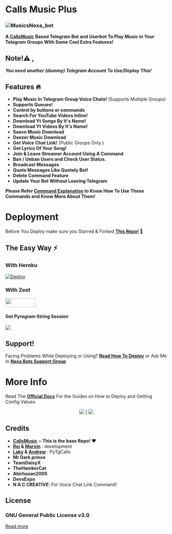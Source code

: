# Calls Music Plus

### ![MusicsNexa_bot](https://telegra.ph/file/a4b7d13da17c3cc828ab9.jpg)


**A [CallsMusic](https://github.com/callsmusic/callsmusic) Based Telegram Bot and Userbot To Play Music in Your Telegram Groups With Some Cool Extra Features!**


## Note!⚠️ ,
_**You need another (dummy) Telegram Account To Use/Deploy This!**_

## Features 🔥️

- **Play Music In Telegram Group Voice Chats!** (Supports Multiple Groups)
- **Supports Queues!**
- **Control by buttons or commands**
- **Search For YouTube Videos Inline!**
- **Download Yt Songs By It's Name!**
- **Download Yt Videos By It's Name!**
- **Saavn Music Download**
- **Deezer Music Download**
- **Get Voice Chat Link!** (Public Groups Only )
- **Get Lyrics Of Your Song!**
- **Join & Leave Streamer Account Using A Command**
- **Ban / Unban Users and Check User Status.**
- **Broadcast Messages**
- **Quote Messages Like Quotely Bot!**
- **Delete Command Feature**
- **Update Your Bot Without Leaving Telegram**

**Please Refer [Command Explanation](https://itz-fork.gitbook.io/callsmusic-plus/about#command-explanation) to Know How To Use These Commands and Know More About Them!**


# Deployment
Before You Deploy make sure you Starred & Forked **[This Repo!](https://github.com/Itz-fork/Callsmusic-Plus)** 🤗️


## The Easy Way ⚡️

### With Heroku
[![Deploy](https://www.herokucdn.com/deploy/button.svg)](https://heroku.com/deploy?template=https://github.com/Itz-fork/Callsmusic-Plus)

### With Zeet
<a href="https://zeet.co/new/template/itz-fork/yeah-my-man"><img src="https://user-images.githubusercontent.com/77770753/119371372-fe917900-bcd3-11eb-8db5-f5e8063cdd1c.jpg" width="94" height="28"></a>


#### Get Pyrogram String Session
<a href="https://replit.com/@IamHirusha/GetPyroSessionVC"><img src="https://img.shields.io/badge/Run-Repl.it-white?style=for-the-badge&logo=repl.it"></a>


## Support!
Facing Problems While Deploying or Using? **[Read How To Deploy](https://itz-fork.gitbook.io/callsmusic-plus/deploying-the-bot)**
or Ask Me In **[Nexa Bots Support Group](https://t.me/Nexa_bots)**


# More Info
Read The **[Official Docs](https://itz-fork.gitbook.io/callsmusic-plus/)** For the Guides on How to Deploy and Getting Config Values.

<p align="center">
    <a href="https://itz-fork.gitbook.io/callsmusic-plus/"><img src="https://img.shields.io/badge/Docs-FAFAFA?style=for-the-badge&logo=gitbook&logoColor=black"></a> | <a href="https://github.com/Itz-fork/Callsmusic-Plus"><img src="https://img.shields.io/badge/GitHub-030202?style=for-the-badge&logo=github&logoColor=white"></a>
</p>

## Credits

- **[CallsMusic](https://github.com/callsmusic/callsmusic) ~ This is the base Repo! ❤️**
- **[Roj](https://github.com/rojserbest) & [Marvin](https://github.com/BlackStoneReborn)** : development
- **[Laky](https://github.com/Laky-64) & [Andrew](https://github.com/AndrewLaneX)** : PyTgCalls
- **Mr Dark prince**
- **TeamDaisyX**
- **TheHamkerCat**
- **Abirhasan2005**
- **DevsExpo**
- **N A C CREATIVE**: For Voice Chat Link Command!


## License

### GNU General Public License v3.0
[Read more](http://www.gnu.org/licenses/#GPL)
